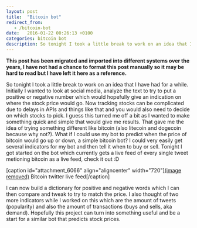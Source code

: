 ```yaml
---
layout: post
title:  "Bitcoin bot"
redirect_from:
   - /bitcoin-bot
date:   2016-01-22 00:26:13 +0100
categories: bitcoin bot
description: So tonight I took a little break to work on an idea that I have had for a while. Initially I wanted to look at social media, analyze the text to try to put a positive or negative number which would ho...
---
```


**This post has been migrated and imported into different systems over the years, I have not had a chance to format this post manually so it may be hard to read but I have left it here as a reference.**

So tonight I took a little break to work on an idea that I have had for a while. Initially I wanted to look at social media, analyze the text to try to put a positive or negative number which would hopefully give an indication on where the stock price would go. Now tracking stocks can be complicated due to delays in APIs and things like that and you would also need to decide on which stocks to pick. I guess this turned me off a bit as I wanted to make something quick and simple that would give me results. That gave me the idea of trying something different like bitcoin (also litecoin and dogecoin because why not?). What if I could use my bot to predict when the price of bitcoin would go up or down, a simple bitcoin bot? I could very easily get several indicators for my bot and then tell it when to buy or sell. Tonight I got started on the bot which currently gets a live feed of every single tweet metioning bitcoin as a live feed, check it out :D  
  
 \[caption id="attachment\_6066" align="aligncenter" width="720"\][(image removed)](http://tenghamn.com/wp-content/uploads/2016/01/8339bbb45925190c667a0804cd9411c3.png) Bitcoin twitter live feed\[/caption\]  
  
 I can now build a dictionary for positive and negative words which I can then compare and tweak to try to match the price. I also thought of two more indicators while I worked on this which are the amount of tweets (popularity) and also the amount of transactions (buys and sells, aka demand). Hopefully this project can turn into something useful and be a start for a similar bot that predicts stock prices.
